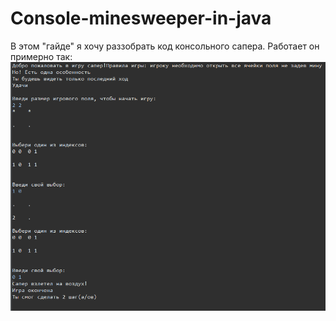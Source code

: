 # Console-minesweeper-in-java
В этом "гайде" я хочу раззобрать код консольного сапера.
Работает он примерно так:
![Menu](https://github.com/SssolidPrincesss/Console-minesweeper-in-java/blob/main/Consoleminesweeper/image.png)
